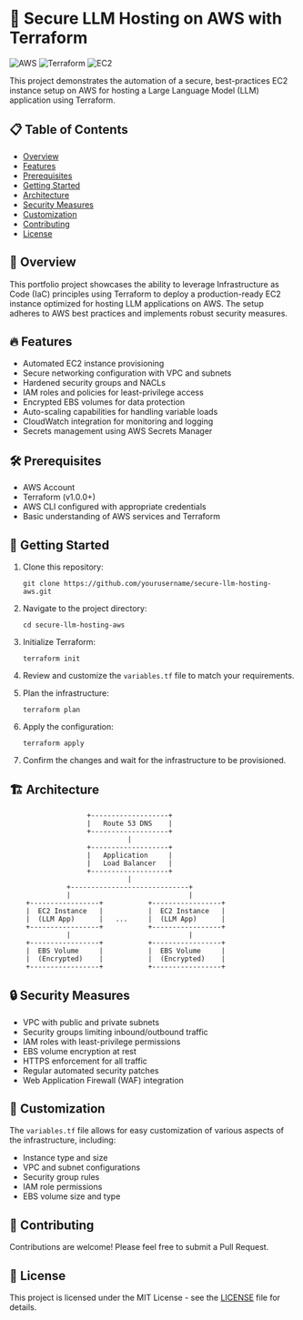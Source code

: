 
# 🚀 Secure LLM Hosting on AWS with Terraform

![AWS](https://img.shields.io/badge/AWS-%23FF9900.svg?style=for-the-badge&logo=amazon-aws&logoColor=white)
![Terraform](https://img.shields.io/badge/terraform-%235835CC.svg?style=for-the-badge&logo=terraform&logoColor=white)
![EC2](https://img.shields.io/badge/Amazon%20EC2-FF9900?style=for-the-badge&logo=amazon-ec2&logoColor=white)

This project demonstrates the automation of a secure, best-practices EC2 instance setup on AWS for hosting a Large Language Model (LLM) application using Terraform.

## 📋 Table of Contents

- [Overview](#overview)
- [Features](#features)
- [Prerequisites](#prerequisites)
- [Getting Started](#getting-started)
- [Architecture](#architecture)
- [Security Measures](#security-measures)
- [Customization](#customization)
- [Contributing](#contributing)
- [License](#license)

## 🌟 Overview

This portfolio project showcases the ability to leverage Infrastructure as Code (IaC) principles using Terraform to deploy a production-ready EC2 instance optimized for hosting LLM applications on AWS. The setup adheres to AWS best practices and implements robust security measures.

## 🔥 Features

- Automated EC2 instance provisioning
- Secure networking configuration with VPC and subnets
- Hardened security groups and NACLs
- IAM roles and policies for least-privilege access
- Encrypted EBS volumes for data protection
- Auto-scaling capabilities for handling variable loads
- CloudWatch integration for monitoring and logging
- Secrets management using AWS Secrets Manager

## 🛠 Prerequisites

- AWS Account
- Terraform (v1.0.0+)
- AWS CLI configured with appropriate credentials
- Basic understanding of AWS services and Terraform

## 🚀 Getting Started

1. Clone this repository:
   ```
   git clone https://github.com/yourusername/secure-llm-hosting-aws.git
   ```

2. Navigate to the project directory:
   ```
   cd secure-llm-hosting-aws
   ```

3. Initialize Terraform:
   ```
   terraform init
   ```

4. Review and customize the `variables.tf` file to match your requirements.

5. Plan the infrastructure:
   ```
   terraform plan
   ```

6. Apply the configuration:
   ```
   terraform apply
   ```

7. Confirm the changes and wait for the infrastructure to be provisioned.

## 🏗 Architecture

```
                   +-------------------+
                   |   Route 53 DNS    |
                   +-------------------+
                             |
                   +-------------------+
                   |   Application     |
                   |   Load Balancer   |
                   +-------------------+
                             |
              +-----------------------------+
              |                             |
    +-----------------+           +-----------------+
    |  EC2 Instance   |           |  EC2 Instance   |
    |  (LLM App)      |   ...     |  (LLM App)      |
    +-----------------+           +-----------------+
              |                             |
    +-----------------+           +-----------------+
    |  EBS Volume     |           |  EBS Volume     |
    |  (Encrypted)    |           |  (Encrypted)    |
    +-----------------+           +-----------------+
```

## 🔒 Security Measures

- VPC with public and private subnets
- Security groups limiting inbound/outbound traffic
- IAM roles with least-privilege permissions
- EBS volume encryption at rest
- HTTPS enforcement for all traffic
- Regular automated security patches
- Web Application Firewall (WAF) integration

## 🔧 Customization

The `variables.tf` file allows for easy customization of various aspects of the infrastructure, including:

- Instance type and size
- VPC and subnet configurations
- Security group rules
- IAM role permissions
- EBS volume size and type

## 🤝 Contributing

Contributions are welcome! Please feel free to submit a Pull Request.

## 📄 License

This project is licensed under the MIT License - see the [LICENSE](LICENSE) file for details.
